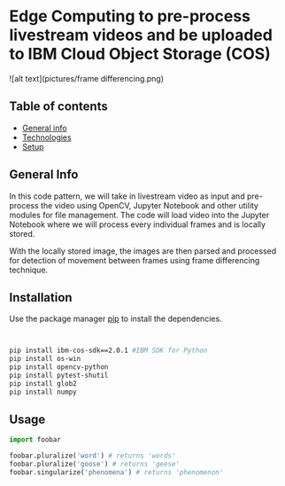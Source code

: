# Edge Computing to pre-process livestream videos and be uploaded to IBM Cloud Object Storage (COS)

![alt text](pictures/frame differencing.png)

## Table of contents
* [General info](#general-info)
* [Technologies](#technologies)
* [Setup](#setup)

## General Info

In this code pattern, we will take in livestream video as input and pre-process the video using OpenCV, Jupyter Notebook and other utility modules for file management. The code will load video into the Jupyter Notebook where we will process every individual frames and is locally stored. 

With the locally stored image, the images are then parsed and processed for detection of movement between frames using frame differencing technique.  



## Installation

Use the package manager [pip](https://pip.pypa.io/en/stable/) to install the dependencies.


```bash


pip install ibm-cos-sdk==2.0.1 #IBM SDK for Python
pip install os-win 
pip install opencv-python
pip install pytest-shutil
pip install glob2
pip install numpy


```

## Usage

```python
import foobar

foobar.pluralize('word') # returns 'words'
foobar.pluralize('goose') # returns 'geese'
foobar.singularize('phenomena') # returns 'phenomenon'
```

